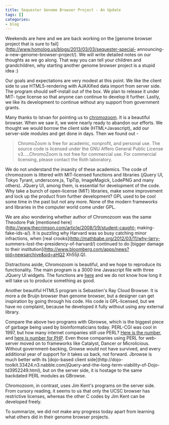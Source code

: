 ```yaml
---
title: Sequester Genome Browser Project - An Update
tags: []
categories:
- blog
---
```

Weekends are here and we are back working on the [genome browser project that
is sure to fail](http://www.homolog.us/blogs/2013/03/03/sequester-special-
announcing-a-new-genome-browser-project/). We will write detailed notes on our
thoughts as we go along. That way you can tell your children and
grandchildren, why starting another genome browser project is a stupid idea :)
<!--more-->

Our goals and expectations are very modest at this point. We like the client
side to use HTML5-rendering with AJAXified data import from server side. The
program should self-install out of the box. We plan to release it under MIT-
type license so that anyone can continue to develop it further. Lastly, we
like its development to continue without any support from government grants.

Many thanks to Istvan for pointing us to [chromozoom](http://chromozoom.org/).
It is a beautiful browser. When we saw it, we were nearly ready to abandon our
efforts. We thought we would borrow the client side (HTML+Javascript), add our
server-side modules and get done in days. Then we found out -

> ChromoZoom is free for academic, nonprofit, and personal use. The source
code is licensed under the GNU Affero General Public License v3.....ChromoZoom
is not free for commercial use. For commercial licensing, please contact the
Roth laboratory.

We do not understand the insanity of these academics. The code of chromozoom
is littered with MIT-licensed functions and libraries (jQuery UI, Tokyo
Tyrant, underscore.js, TipTip, ImageMagick, LodePNG and many others). JQuery
UI, among them, is essential for development of the code. Why take a bunch of
open-license (MIT) libraries, make some improvement and lock up the product
from further development? GPL used to be cool some time in the past but not
any more. None of the modern frameworks and libraries in the computer world
come under GPL.

We are also wondering whether author of Chromozoom was the same Theodore Pak
[mentioned here](http://www.thecrimson.com/article/2008/1/9/student-caught-
making-fake-ids-a/). It is puzzling why Harvard was so busy catching minor
infractions, when [real crooks](http://mathbabe.org/2012/03/11/why-larry-
summers-lost-the-presidency-of-harvard/) continued to do [bigger damage to
their institution](http://www.bloomberg.com/apps/news?pid=newsarchive&sid=aHQ2
Xh55jI.Q).

Distractions aside, Chromozoom is beautiful, and we hope to reproduce its
functionality. The main program is a 3000 line Javascript file with three
JQuery UI widgets. The functions are
[here](http://homolog.us/wiki1/index.php?title=Chromozoom) and we do not know
how long it will take us to produce something as good.

Another beautiful HTML5 program is Sebastien's Ray Cloud Browser. It is more a
de Bruijn browser than genome browser, but a designer can get inspiration by
going through his code. His code is GPL-licensed, but we have no complaint,
because he developed it fully without using any external library.

Compare the above two programs with Gbrowse, which is the biggest piece of
garbage being used by bioinformaticians today. PERL-CGI was cool in 1997, but
how many internet companies still use PERL? [Here is the
number](http://trends.builtwith.com/framework/Perl), and [here is number for
PHP](http://trends.builtwith.com/framework/PHP). Even those companies using
PERL for web-server moved on to frameworks like Catalyst, Dancer or
Microlicious. Without government-backing, Growse would not have survived, and
every additional year of support for it takes us back, not forward. Jbrowse is
much better with its [dojo-based client side](http://dojo-
toolkit.33424.n3.nabble.com/jQuery-and-the-long-term-viability-of-Dojo-
td3952249.html), but on the server side, it is hostage to the same backdated
PERL modules as GBrowse.

Chromozoom, in contrast, uses Jim Kent's programs on the server side. From
cursory reading, it seems to us that only the UCSC browser has restrictive
licenses, whereas the other C codes by Jim Kent can be developed freely.

To summarize, we did not make any progress today apart from learning what
others did in their genome browser projects.

